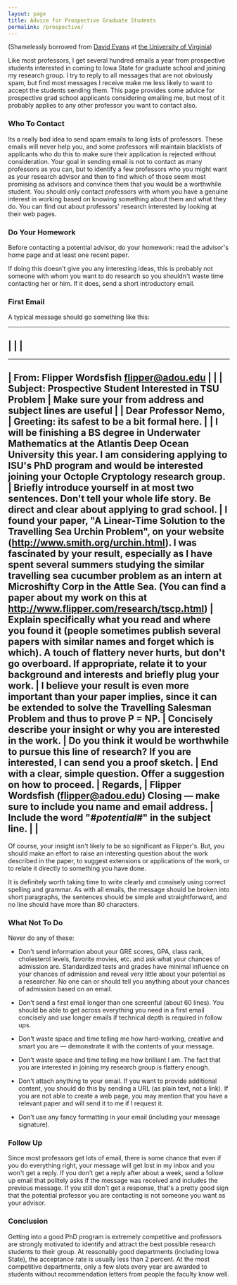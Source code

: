 ```yaml
---
layout: page
title: Advice for Prospective Graduate Students
permalink: /prospective/
---
```

(Shamelessly borrowed from [David Evans](http://www.cs.virginia.edu/~evans/) at [the University of Virginia](http://virginia.edu))

Like most professors, I get several hundred emails a year from prospective students interested in coming to Iowa State for graduate school and joining my research group. I try to reply to all messages that are not obviously spam, but find most messages I receive make me less likely to want to accept the students sending them. This page provides some advice for prospective grad school applicants considering emailing me, but most of it probably applies to any other professor you want to contact also.

### Who To Contact

Its a really bad idea to send spam emails to long lists of professors. These emails will never help you, and some professors will maintain blacklists of applicants who do this to make sure their application is rejected without consideration.
Your goal in sending email is not to contact as many professors as you can, but to identify a few professors who you might want as your research advisor and then to find which of those seem most promising as advisors and convince them that you would be a worthwhile student.
You should only contact professors with whom you have a genuine interest in working based on knowing something about them and what they do. You can find out about professors' research interested by looking at their web pages.

### Do Your Homework

Before contacting a potential advisor, do your homework: read the advisor's home page and at least one recent paper.

If doing this doesn't give you any interesting ideas, this is probably not someone with whom you want to do research so you shouldn't waste time contacting her or him. If it does, send a short introductory email.

### First Email

A typical message should go something like this:

--------
|    |  |
---------

---------------------------------------------------------------------------------------------------------------------------
| From: Flipper Wordsfish <flipper@adou.edu>                    |                                                          |
| Subject: Prospective Student Interested in TSU Problem	| Make sure your from address and subject lines are useful |
| Dear Professor Nemo,	                                        | Greeting: its safest to be a bit formal here.            |
| I will be finishing a BS degree in Underwater Mathematics at the Atlantis Deep Ocean University this year. I am considering applying to ISU's PhD program and would be interested joining your Octople Cryptology research group. |	Briefly introduce yourself in at most two sentences. Don't tell your whole life story. Be direct and clear about applying to grad school.
| I found your paper, "A Linear-Time Solution to the Travelling Sea Urchin Problem", on your website (http://www.smith.org/urchin.html). I was fascinated by your result, especially as I have spent several summers studying the similar travelling sea cucumber problem as an intern at Microshifty Corp in the Attle Sea. (You can find a paper about my work on this at http://www.flipper.com/research/tscp.html)	| Explain specifically what you read and where you found it (people sometimes publish several papers with similar names and forget which is which). A touch of flattery never hurts, but don't go overboard. If appropriate, relate it to your background and interests and briefly plug your work.
| I believe your result is even more important than your paper implies, since it can be extended to solve the Travelling Salesman Problem and thus to prove P = NP.  |	Concisely describe your insight or why you are interested in the work.
| Do you think it would be worthwhile to pursue this line of research? If you are interested, I can send you a proof sketch.	| End with a clear, simple question.
Offer a suggestion on how to proceed.
| Regards,
| Flipper Wordsfish (flipper@adou.edu)	Closing — make sure to include you name and email address.
| Include the word "#*potential*#" in the subject line. |    |
---------------------------------------------------------------------------------------------------------------------------

Of course, your insight isn't likely to be so significant as Flipper's. But, you should make an effort to raise an interesting question about the work described in the paper, to suggest extensions or applications of the work, or to relate it directly to something you have done.

It is definitely worth taking time to write clearly and consisely using correct spelling and grammar. As with all emails, the message should be broken into short paragraphs, the sentences should be simple and straightforward, and no line should have more than 80 characters.

### What Not To Do

Never do any of these:

- Don't send information about your GRE scores, GPA, class rank, cholesterol levels, favorite movies, etc. and ask what your chances of admission are. Standardized tests and grades have minimal influence on your chances of admission and reveal very little about your potential as a researcher. No one can or should tell you anything about your chances of admission based on an email.

- Don't send a first email longer than one screenful (about 60 lines). You should be able to get across everything you need in a first email concisely and use longer emails if technical depth is required in follow ups.

- Don't waste space and time telling me how hard-working, creative and smart you are — demonstrate it with the contents of your message.

- Don't waste space and time telling me how brilliant I am. The fact that you are interested in joining my research group is flattery enough.

- Don't attach anything to your email. If you want to provide additional content, you should do this by sending a URL (as plain text, not a link). If you are not able to create a web page, you may mention that you have a relevant paper and will send it to me if I request it.

- Don't use any fancy formatting in your email (including your message signature).

### Follow Up

Since most professors get lots of email, there is some chance that even if you do everything right, your message will get lost in my inbox and you won't get a reply. If you don't get a reply after about a week, send a follow up email that politely asks if the message was received and includes the previous message. If you still don't get a response, that's a pretty good sign that the potential professor you are contacting is not someone you want as your advisor.

### Conclusion

Getting into a good PhD program is extremely competitive and professors are strongly motivated to identify and attract the best possible research students to their group. At reasonably good departments (including Iowa State), the acceptance rate is usually less than 2 percent. At the most competitive departments, only a few slots every year are awarded to students without recommendation letters from people the faculty know well.

